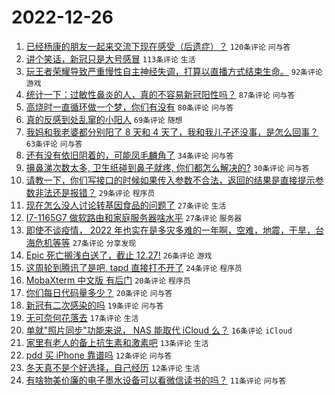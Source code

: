 # 2022-12-26

1. [已经杨康的朋友一起来交流下现在感受（后遗症）？](https://www.v2ex.com/t/904687) `120条评论` `问与答`
1. [讲个笑话，新冠只是大号感冒](https://www.v2ex.com/t/904708) `113条评论` `生活`
1. [玩王者荣耀导致严重慢性自主神经失调，打算以直播方式结束生命。](https://www.v2ex.com/t/904667) `92条评论` `游戏`
1. [统计一下：过敏性鼻炎的人，真的不容易新冠阳性吗？](https://www.v2ex.com/t/904695) `87条评论` `问与答`
1. [高烧时一直循环做一个梦，你们有没有](https://www.v2ex.com/t/904661) `80条评论` `问与答`
1. [真的反感到处乱窜的小阳人](https://www.v2ex.com/t/904735) `69条评论` `随想`
1. [我妈和我老婆都分别阳了 8 天和 4 天了，我和我儿子还没事，是怎么回事？](https://www.v2ex.com/t/904670) `63条评论` `问与答`
1. [还有没有依旧阴着的，可能凤毛麟角了](https://www.v2ex.com/t/904717) `34条评论` `问与答`
1. [擤鼻涕次数太多, 卫生纸碰到鼻子就疼, 你们都怎么解决的?](https://www.v2ex.com/t/904731) `30条评论` `问与答`
1. [请教一下，你们写接口的时候如果传入参数不合法，返回的结果是直接提示参数非法还是报错？](https://www.v2ex.com/t/904703) `29条评论` `程序员`
1. [现在怎么没人讨论转基因食品的问题了](https://www.v2ex.com/t/904685) `27条评论` `生活`
1. [I7-1165G7 做软路由和家庭服务器啥水平](https://www.v2ex.com/t/904673) `27条评论` `服务器`
1. [即使不谈疫情， 2022 年也实在是多灾多难的一年啊，空难，地震，干旱，台海危机等等](https://www.v2ex.com/t/904665) `27条评论` `分享发现`
1. [Epic 死亡搁浅白送了，截止 12.27!](https://www.v2ex.com/t/904678) `26条评论` `游戏`
1. [这周轮到腾讯了是吧, tapd 直接打不开了](https://www.v2ex.com/t/904669) `24条评论` `程序员`
1. [MobaXterm 中文版 有后门](https://www.v2ex.com/t/904721) `20条评论` `程序员`
1. [你们每日代码量多少？](https://www.v2ex.com/t/904692) `20条评论` `问与答`
1. [新冠有二次感染的吗](https://www.v2ex.com/t/904679) `19条评论` `问与答`
1. [无可奈何花落去](https://www.v2ex.com/t/904693) `17条评论` `生活`
1. [单就"照片同步"功能来说， NAS 能取代 iCloud 么？](https://www.v2ex.com/t/904664) `16条评论` `iCloud`
1. [家里有老人的备上抗生素和激素吧](https://www.v2ex.com/t/904706) `13条评论` `生活`
1. [pdd 买 iPhone 靠谱吗](https://www.v2ex.com/t/904700) `12条评论` `问与答`
1. [冬天真不是个好选择，自己经历](https://www.v2ex.com/t/904672) `12条评论` `生活`
1. [有啥物美价廉的电子墨水设备可以看微信读书的吗？](https://www.v2ex.com/t/904729) `11条评论` `问与答`
